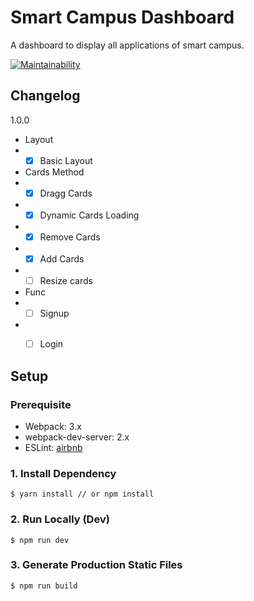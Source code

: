 # Smart Campus Dashboard
A dashboard to display all applications of smart campus.

[![Maintainability](https://api.codeclimate.com/v1/badges/604f7e6136089a943a0f/maintainability)](https://codeclimate.com/github/Sirius207/Smart-Campus-Dashboard/maintainability)

## Changelog

1.0.0

- Layout
- - [x] Basic Layout
- Cards Method
- - [x] Dragg Cards
- - [x] Dynamic Cards Loading
- - [x] Remove Cards
- - [x] Add Cards
- - [ ] Resize cards
- Func
- - [ ] Signup
- - [ ] Login


## Setup

### Prerequisite
- Webpack: 3.x
- webpack-dev-server: 2.x
- ESLint: [airbnb](https://github.com/airbnb/javascript/tree/master/packages/eslint-config-airbnb)

### 1. Install Dependency

```
$ yarn install // or npm install
```

### 2. Run Locally (Dev)
```
$ npm run dev
```

### 3. Generate Production Static Files
```
$ npm run build
```
